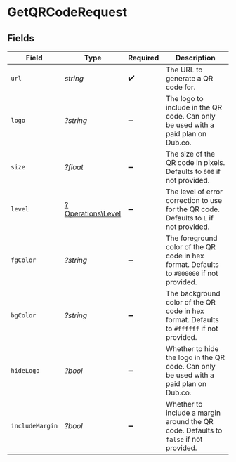 # GetQRCodeRequest


## Fields

| Field                                                                                     | Type                                                                                      | Required                                                                                  | Description                                                                               |
| ----------------------------------------------------------------------------------------- | ----------------------------------------------------------------------------------------- | ----------------------------------------------------------------------------------------- | ----------------------------------------------------------------------------------------- |
| `url`                                                                                     | *string*                                                                                  | :heavy_check_mark:                                                                        | The URL to generate a QR code for.                                                        |
| `logo`                                                                                    | *?string*                                                                                 | :heavy_minus_sign:                                                                        | The logo to include in the QR code. Can only be used with a paid plan on Dub.co.          |
| `size`                                                                                    | *?float*                                                                                  | :heavy_minus_sign:                                                                        | The size of the QR code in pixels. Defaults to `600` if not provided.                     |
| `level`                                                                                   | [?Operations\Level](../../Models/Operations/Level.md)                                     | :heavy_minus_sign:                                                                        | The level of error correction to use for the QR code. Defaults to `L` if not provided.    |
| `fgColor`                                                                                 | *?string*                                                                                 | :heavy_minus_sign:                                                                        | The foreground color of the QR code in hex format. Defaults to `#000000` if not provided. |
| `bgColor`                                                                                 | *?string*                                                                                 | :heavy_minus_sign:                                                                        | The background color of the QR code in hex format. Defaults to `#ffffff` if not provided. |
| `hideLogo`                                                                                | *?bool*                                                                                   | :heavy_minus_sign:                                                                        | Whether to hide the logo in the QR code. Can only be used with a paid plan on Dub.co.     |
| `includeMargin`                                                                           | *?bool*                                                                                   | :heavy_minus_sign:                                                                        | Whether to include a margin around the QR code. Defaults to `false` if not provided.      |